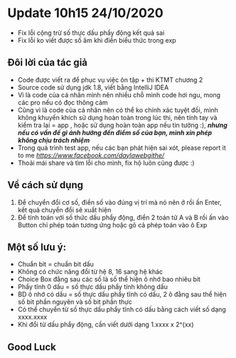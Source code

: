 # Update 10h15 24/10/2020
* Fix lỗi cộng trừ số thực dấu phẩy động kết quả sai
* Fix lỗi ko viết được số âm khi điền biểu thức trong exp

## Đôi lời của tác giả
* Code được viết ra để phục vụ việc ôn tập + thi KTMT chương 2
* Source code sử dụng jdk 1.8, viết bằng IntelliJ IDEA
* Vì là code của cá nhân mình nên nhiều chỗ mình code hơi ngu, mong các pro nếu có đọc thông cảm
* Cũng vì là code của cá nhân nên có thể ko chính xác tuyệt đối, mình không khuyến khích sử dụng hoàn toàn trong lúc thi, nên tính tay và kiểm tra lại = app
, hoặc sử dụng hoàn toàn app nếu tin tưởng :), ***nhưng nếu có vấn đề gì ảnh hưởng đến điểm số của bạn, mình xin phép không chịu trách nhiệm***
* Trong quá trình test app, nếu các bạn phát hiện sai xót, please report it to me *https://www.facebook.com/daylawebgithe/*
* Thoải mái share và tìm lỗi cho mình, fix hộ luôn cũng được :)

## Về cách sử dụng
1. Để chuyển đổi cơ số, điền số vào đúng vị trí mà nó nên ở rồi ấn Enter, kết quả chuyển đổi sẽ xuất hiện
2. Để tính toán với số thức dấu phẩy động, điển 2 toán tử A và B rồi ấn vào Button chỉ phép toán tương ứng
hoặc gõ cả phép toán vào ô Exp
## Một số lưu ý:
* Chuẩn bit = chuẩn bit dấu
* Không có chức năng đổi từ hệ 8, 16 sang hệ khác
* Choice Box đằng sau các số là số thể hiện ô nhớ bao nhiêu bit
* Phẩy tĩnh 0 dấu = số thực dấu phẩy tính không dấu
* BD ô nhớ có dấu = số thực dấu phẩy tĩnh có dấu, 2 ô đằng sau thể hiện số bit phần nguyên và số bit phần thực
* Có thể chuyển từ số thực dấu phẩy tĩnh có dấu bằng cách viết số dạng xxxx.xxxx
* Khi đổi từ dấu phẩy động, cần viết dưới dạng 1.xxxx x 2^(xx)

## Good Luck
